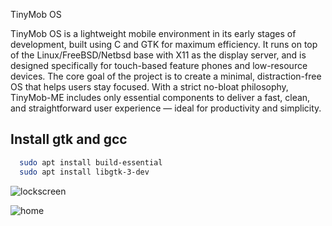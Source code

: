 TinyMob OS 


TinyMob OS is a lightweight mobile environment in its early stages of development, built using C and GTK for maximum efficiency. It runs on top of the Linux/FreeBSD/Netbsd base with X11 as the display server, and is designed specifically for touch-based feature phones and low-resource devices.
The core goal of the project is to create a minimal, distraction-free OS that helps users stay focused. With a strict no-bloat philosophy, TinyMob-ME includes only essential components to deliver a fast, clean, and straightforward user experience — ideal for productivity and simplicity.



## Install gtk and gcc



```bash
  sudo apt install build-essential
  sudo apt install libgtk-3-dev

```




![lockscreen](https://github.com/user-attachments/assets/6fdbc13d-c1f5-4bed-b88e-3e18214b06d1)

![home](https://github.com/user-attachments/assets/507a5f0b-b82c-4f80-b05c-2526ffe93064)




